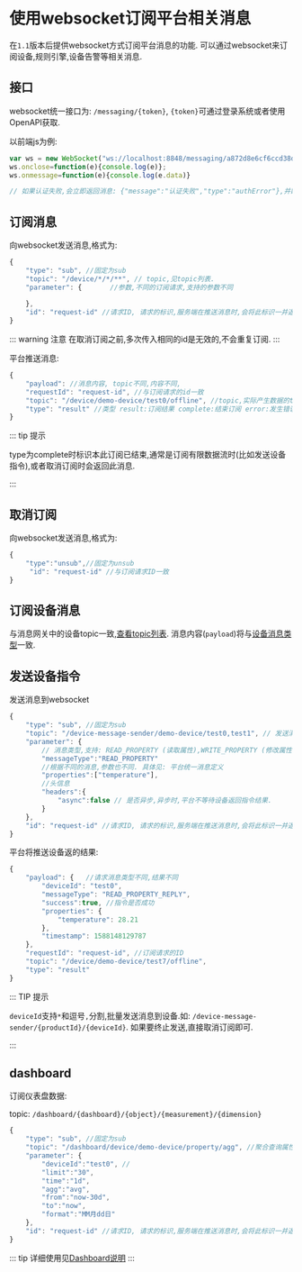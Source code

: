 # 使用websocket订阅平台相关消息

在`1.1`版本后提供websocket方式订阅平台消息的功能.
可以通过websocket来订阅设备,规则引擎,设备告警等相关消息.

## 接口

websocket统一接口为: `/messaging/{token}`,
`{token}`可通过登录系统或者使用OpenAPI获取. 

以前端js为例:
```js
var ws = new WebSocket("ws://localhost:8848/messaging/a872d8e6cf6ccd38deb0c8772f6040e3");
ws.onclose=function(e){console.log(e)};
ws.onmessage=function(e){console.log(e.data)}

// 如果认证失败,会立即返回消息: {"message":"认证失败","type":"authError"},并断开连接.
```

## 订阅消息

向websocket发送消息,格式为:

```js
{
    "type": "sub", //固定为sub
    "topic": "/device/*/*/**", // topic,见topic列表.
    "parameter": {       //参数,不同的订阅请求,支持的参数不同
        
    },
    "id": "request-id" //请求ID, 请求的标识,服务端在推送消息时,会将此标识一并返回.
}
```

::: warning 注意
在取消订阅之前,多次传入相同的id是无效的,不会重复订阅.
:::

平台推送消息:

```js
{
	"payload": //消息内容, topic不同,内容不同,
	"requestId": "request-id", //与订阅请求的id一致
	"topic": "/device/demo-device/test0/offline", //topic,实际产生数据的topic
	"type": "result" //类型 result:订阅结果 complete:结束订阅 error:发生错误 
}
```

::: tip 提示

type为complete时标识本此订阅已结束,通常是订阅有限数据流时(比如发送设备指令),或者取消订阅时会返回此消息.

:::

## 取消订阅

向websocket发送消息,格式为:

```js
{
    "type":"unsub",//固定为unsub
     "id": "request-id" //与订阅请求ID一致
}
```

## 订阅设备消息

与消息网关中的设备topic一致,[查看topic列表](./subscribe-device-message.md#设备消息).
消息内容(`payload`)将与[设备消息类型](../basics-guide/protocol-support.md#平台统一消息定义)一致.


## 发送设备指令

发送消息到websocket

```js
{
    "type": "sub", //固定为sub
    "topic": "/device-message-sender/demo-device/test0,test1", // 发送消息给demo-device型号下的test0和test1设备
    "parameter": {
        // 消息类型,支持: READ_PROPERTY (读取属性),WRITE_PROPERTY (修改属性),INVOKE_FUNCTION (调用功能)
        "messageType":"READ_PROPERTY" 
        //根据不同的消息,参数也不同. 具体见: 平台统一消息定义
        "properties":["temperature"],
        //头信息
        "headers":{
            "async":false // 是否异步,异步时,平台不等待设备返回指令结果.
        }
    },
    "id": "request-id" //请求ID, 请求的标识,服务端在推送消息时,会将此标识一并返回.
}
```

平台将推送设备返的结果:

```js
{
	"payload": {   //请求消息类型不同,结果不同
		"deviceId": "test0",
        "messageType": "READ_PROPERTY_REPLY",
        "success":true, //指令是否成功
		"properties": {
			"temperature": 28.21
		},
		"timestamp": 1588148129787
	},
	"requestId": "request-id", //订阅请求的ID
	"topic": "/device/demo-device/test7/offline",
	"type": "result"
}
```

::: TIP 提示

`deviceId`支持`*`和逗号`,`分割,批量发送消息到设备.如: `/device-message-sender/{productId}/{deviceId}`.
如果要终止发送,直接取消订阅即可.

:::



## dashboard

订阅仪表盘数据:

topic: `/dashboard/{dashboard}/{object}/{measurement}/{dimension}`

```js
{
    "type": "sub", //固定为sub
    "topic": "/dashboard/device/demo-device/property/agg", //聚合查询属性
    "parameter": {
        "deviceId":"test0", //
        "limit":"30",
        "time":"1d",
        "agg":"avg",
        "from":"now-30d",
        "to":"now",
        "format":"MM月dd日"
    },
    "id": "request-id" //请求ID, 请求的标识,服务端在推送消息时,会将此标识一并返回.
}
```

::: tip
详细使用见[Dashboard说明](./dashboard.md)
:::
